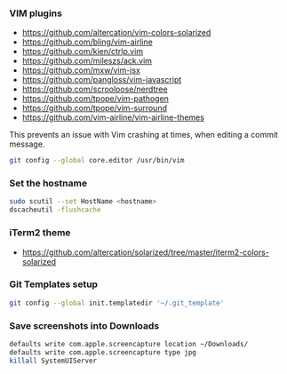 ### VIM plugins

- https://github.com/altercation/vim-colors-solarized
- https://github.com/bling/vim-airline
- https://github.com/kien/ctrlp.vim
- https://github.com/mileszs/ack.vim
- https://github.com/mxw/vim-jsx
- https://github.com/pangloss/vim-javascript
- https://github.com/scrooloose/nerdtree
- https://github.com/tpope/vim-pathogen
- https://github.com/tpope/vim-surround
- https://github.com/vim-airline/vim-airline-themes

This prevents an issue with Vim crashing at times, when editing a commit message.
```sh
git config --global core.editor /usr/bin/vim
```

### Set the hostname

```sh
sudo scutil --set HostName <hostname>
dscacheutil -flushcache
```

### iTerm2 theme

- https://github.com/altercation/solarized/tree/master/iterm2-colors-solarized


### Git Templates setup

```sh
git config --global init.templatedir '~/.git_template'
```


### Save screenshots into Downloads

```sh
defaults write com.apple.screencapture location ~/Downloads/
defaults write com.apple.screencapture type jpg
killall SystemUIServer
```
